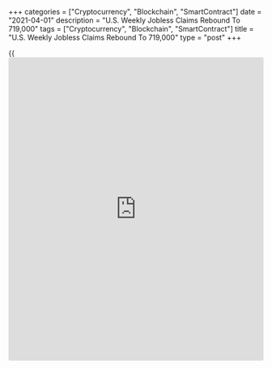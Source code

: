 +++
categories = ["Cryptocurrency", "Blockchain", "SmartContract"]
date = "2021-04-01"
description = "U.S. Weekly Jobless Claims Rebound To 719,000"
tags = ["Cryptocurrency", "Blockchain", "SmartContract"]
title = "U.S. Weekly Jobless Claims Rebound To 719,000"
type = "post"
+++

{{<iframe id="large-banner" src="https://www.bounty.group/#slide=5.0" width="100%" height="600" scrolling="no" style="border: 0px solid rgb(216, 221, 230); border-radius: 3px;">}}

A day ahead of the release of the more closely watched monthly jobs
report, the Labor Department released a report on Thursday showing
first-time claims for U.S. unemployment benefits rebounded from their
lowest level in a year in the week ended March 27th.

The report said initial jobless claims rose to 719,000, an increase of
61,000 from the previous week's revised level of 658,000.

Economists had expected jobless claims to edge down to 680,000 from the
684,000 originally reported for the previous week.

The downwardly revised number of claims in the previous week was the
lowest since the week ended March 14, 2020, just before the start of the
[coronavirus][1] lockdowns.

For comments and feedback [contact](https://www.playgroundfx.com/contact/): editorial@rtt[news](https://www.letsplayfx.com/blog/forex-news-website/).com

[Economic News][2]

 **What parts of the world are seeing the best (and worst) economic
performances lately? Click[here][3] to check out our [Econ Scorecard][3]
and find out! See up-to-the-moment [ranking](https://www.playgroundfx.com/blog/crypto-exchange-ranking/)s for the best and worst
performers in [GDP][4], [unemployment rate][5], [inflation][3] and much
more.**

   1. www.rtt[news](https://www.letsplayfx.com/blog/forex-news-website/).com/list/coronavirus.aspx
   2. www.rtt[news](https://www.letsplayfx.com/blog/forex-news-website/).com/Content/EconomicNews.aspx
   3. www.rtt[news](https://www.letsplayfx.com/blog/forex-news-website/).com/economic-scorecard/world-rank/CPI/highest-performance.aspx
   4. www.rtt[news](https://www.letsplayfx.com/blog/forex-news-website/).com/economic-scorecard/world-rank/GDP/highest-performance.aspx
   5. www.rtt[news](https://www.letsplayfx.com/blog/forex-news-website/).com/economic-scorecard/world-rank/unemployment-rate/lowest-performance.aspx